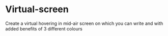 # Virtual-screen
Create a virtual hovering in mid-air screen on which you can write and with added benefits of 3 different colours
